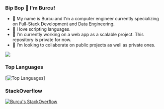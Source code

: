 ### Bip Bop 👋 I'm Burcu!

- 👾 My name is Burcu and I'm a computer engineer currently specializing on Full-Stack Development and Data Engineering.
- 🤖 I love scripting languages.
- 🔭 I’m currently working on a web app as a scalable project. This repository is private for now.
- 👯 I’m looking to collaborate on public projects as well as private ones.

[![](https://visitcount.itsvg.in/api?id=theburcu&label=Profile%20Views&color=9&pretty=true)](https://visitcount.itsvg.in)

### Top Languages

[![Top Languages](https://github-readme-stats.vercel.app/api/top-langs/?username=theburcu&layout=donut)]

### StackOverflow
[![Burcu's StackOverflow](https://github-readme-stackoverflow.vercel.app/?userID=5898685)](https://stackoverflow.com/users/5898685/burcu)


